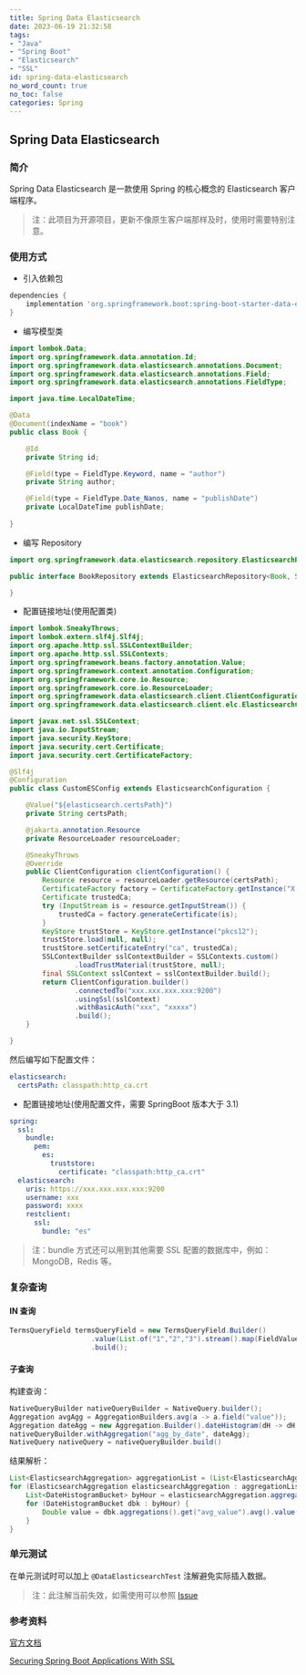 ```yaml
---
title: Spring Data Elasticsearch
date: 2023-06-19 21:32:58
tags:
- "Java"
- "Spring Boot"
- "Elasticsearch"
- "SSL"
id: spring-data-elasticsearch
no_word_count: true
no_toc: false
categories: Spring
---
```


## Spring Data Elasticsearch

### 简介

Spring Data Elasticsearch 是一款使用 Spring 的核心概念的 Elasticsearch 客户端程序。

> 注：此项目为开源项目，更新不像原生客户端那样及时，使用时需要特别注意。

### 使用方式

- 引入依赖包

```groovy
dependencies {
    implementation 'org.springframework.boot:spring-boot-starter-data-elasticsearch'
}
```

- 编写模型类

```java
import lombok.Data;
import org.springframework.data.annotation.Id;
import org.springframework.data.elasticsearch.annotations.Document;
import org.springframework.data.elasticsearch.annotations.Field;
import org.springframework.data.elasticsearch.annotations.FieldType;

import java.time.LocalDateTime;

@Data
@Document(indexName = "book")
public class Book {

    @Id
    private String id;

    @Field(type = FieldType.Keyword, name = "author")
    private String author;

    @Field(type = FieldType.Date_Nanos, name = "publishDate")
    private LocalDateTime publishDate;
    
}
```

- 编写 Repository

```java
import org.springframework.data.elasticsearch.repository.ElasticsearchRepository;

public interface BookRepository extends ElasticsearchRepository<Book, String> {

}
```

- 配置链接地址(使用配置类)

```java
import lombok.SneakyThrows;
import lombok.extern.slf4j.Slf4j;
import org.apache.http.ssl.SSLContextBuilder;
import org.apache.http.ssl.SSLContexts;
import org.springframework.beans.factory.annotation.Value;
import org.springframework.context.annotation.Configuration;
import org.springframework.core.io.Resource;
import org.springframework.core.io.ResourceLoader;
import org.springframework.data.elasticsearch.client.ClientConfiguration;
import org.springframework.data.elasticsearch.client.elc.ElasticsearchConfiguration;

import javax.net.ssl.SSLContext;
import java.io.InputStream;
import java.security.KeyStore;
import java.security.cert.Certificate;
import java.security.cert.CertificateFactory;

@Slf4j
@Configuration
public class CustomESConfig extends ElasticsearchConfiguration {

    @Value("${elasticsearch.certsPath}")
    private String certsPath;

    @jakarta.annotation.Resource
    private ResourceLoader resourceLoader;

    @SneakyThrows
    @Override
    public ClientConfiguration clientConfiguration() {
        Resource resource = resourceLoader.getResource(certsPath);
        CertificateFactory factory = CertificateFactory.getInstance("X.509");
        Certificate trustedCa;
        try (InputStream is = resource.getInputStream()) {
            trustedCa = factory.generateCertificate(is);
        }
        KeyStore trustStore = KeyStore.getInstance("pkcs12");
        trustStore.load(null, null);
        trustStore.setCertificateEntry("ca", trustedCa);
        SSLContextBuilder sslContextBuilder = SSLContexts.custom()
                .loadTrustMaterial(trustStore, null);
        final SSLContext sslContext = sslContextBuilder.build();
        return ClientConfiguration.builder()
                .connectedTo("xxx.xxx.xxx.xxx:9200")
                .usingSsl(sslContext)
                .withBasicAuth("xxx", "xxxxx")
                .build();
    }

}
```

然后编写如下配置文件：

```yaml
elasticsearch:
  certsPath: classpath:http_ca.crt
```

- 配置链接地址(使用配置文件，需要 SpringBoot 版本大于 3.1)

```yaml
spring:
  ssl:
    bundle:
      pem:
        es:
          truststore:
            certificate: "classpath:http_ca.crt"
  elasticsearch:
    uris: https://xxx.xxx.xxx.xxx:9200
    username: xxx
    password: xxxx
    restclient:
      ssl:
        bundle: "es"
```

> 注：bundle 方式还可以用到其他需要 SSL 配置的数据库中，例如：MongoDB，Redis 等。

### 复杂查询

#### IN 查询

```java
TermsQueryField termsQueryField = new TermsQueryField.Builder()
                    .value(List.of("1","2","3").stream().map(FieldValue::of).toList())
                    .build();
```

#### 子查询

构建查询：

```java
NativeQueryBuilder nativeQueryBuilder = NativeQuery.builder();
Aggregation avgAgg = AggregationBuilders.avg(a -> a.field("value"));
Aggregation dateAgg = new Aggregation.Builder().dateHistogram(dH -> dH.field("messageTime").calendarInterval(CalendarInterval.Hour)).aggregations("avg_value",avgAgg).build();
nativeQueryBuilder.withAggregation("agg_by_date", dateAgg);
NativeQuery nativeQuery = nativeQueryBuilder.build()
```

结果解析：

```java
List<ElasticsearchAggregation> aggregationList = (List<ElasticsearchAggregation>) searchHit.getAggregations().aggregations();
for (ElasticsearchAggregation elasticsearchAggregation : aggregationList) {
    List<DateHistogramBucket> byHour = elasticsearchAggregation.aggregation().getAggregate().dateHistogram().buckets().array();
    for (DateHistogramBucket dbk : byHour) {
        Double value = dbk.aggregations().get("avg_value").avg().value()
    }
}
```

### 单元测试

在单元测试时可以加上 `@DataElasticsearchTest` 注解避免实际插入数据。

> 注：此注解当前失效，如需使用可以参照 [Issue](https://github.com/spring-projects/spring-boot/issues/35926)

### 参考资料

[官方文档](https://docs.spring.io/spring-data/elasticsearch/docs/current/reference/html/)

[Securing Spring Boot Applications With SSL](https://spring.io/blog/2023/06/07/securing-spring-boot-applications-with-ssl)
